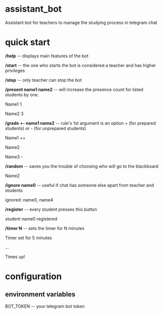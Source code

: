 # assistant_bot
Assistant bot for teachers to manage the studying process in telegram chat

# quick start

**/help** -- displays main features of the bot

**/start** -- the one who starts the bot is considered a teacher and has higher privileges 

**/stop** -- only teacher can stop the bot

**/present name1 name2** -- will increase the presence count for listed students by one.

Name1 1

Name2 3

**/grade +- name1 name2** -- rule's 1st argument is an option + (for prepared students) or - (for unprepared students)

Name1 ++

Name2

Name3 -

**/random** -- saves you the trouble of choosing who will go to the blackboard

Name2

**/ignore name0** -- useful if chat has someone else apart from teacher and students

ignored: name0, name4

**/register** -- every student presses this button

student name0 registered

**/timer N** -- sets the timer for N minutes

Timer set for 5 minutes

…

Times up!

# configuration

## environment variables

BOT_TOKEN -- your telegram bot token